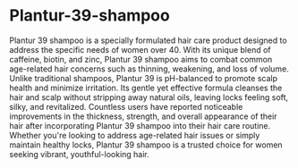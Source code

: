 # Plantur-39-shampoo
Plantur 39 shampoo is a specially formulated hair care product designed to address 
the specific needs of women over 40. With its unique blend of caffeine, biotin, and zinc, Plantur 39 shampoo aims to combat common age-related hair concerns such as thinning, weakening, and loss of volume. Unlike traditional shampoos, Plantur 39 is pH-balanced to promote scalp health and minimize irritation. Its gentle yet effective formula cleanses the hair and scalp without stripping away natural oils, leaving locks feeling soft, silky, and revitalized. Countless users have reported noticeable improvements in the thickness, strength, and overall appearance of their hair after incorporating Plantur 39 shampoo into their hair care routine. Whether you're looking to address age-related hair issues or simply maintain healthy locks, Plantur 39 shampoo is a trusted choice for women seeking vibrant, youthful-looking hair.
